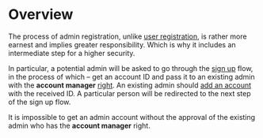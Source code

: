 # Overview

The process of admin registration, unlike [user registration](https://cryptofund.software/resources/product-guide/end-users/user-account/registration/), is rather more earnest and implies greater responsibility. Which is why it includes an intermediate step for a higher security.

In particular, a potential admin will be asked to go through the [sign up](https://cryptofund.software/resources/product-guide/admins/admin-account/sign-up/) flow, in the process of which – get an account ID and pass it to an existing admin with the **account manager** [right](https://cryptofund.software/resources/product-guide/admins/admin-account-management/rights-of-admins-on-the-platform/). An existing admin should [add an account ](https://cryptofund.software/resources/product-guide/admins/admin-account-management/add-an-admin-account/)with the received ID. A particular person will be redirected to the next step of the sign up flow.

It is impossible to get an admin account without the approval of the existing admin who has the **account manager** right.

